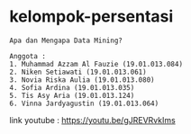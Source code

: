 # kelompok-persentasi
```
Apa dan Mengapa Data Mining?
```
```
Anggota :
1. Muhammad Azzam Al Fauzie (19.01.013.084)
2. Niken Setiawati (19.01.013.061)
3. Novia Riska Aulia (19.01.013.080)
4. Sofia Ardina (19.01.013.035)
5. Tis Asy Aria (19.01.013.124)
6. Vinna Jardyagustin (19.01.013.064)
```

link youtube :
https://youtu.be/gJREVRvkIms

